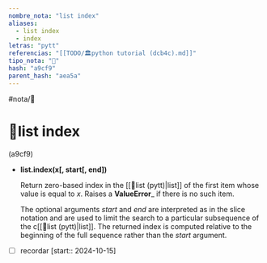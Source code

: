 ```yaml
---
nombre_nota: "list index"
aliases:
  - list index
  - index
letras: "pytt"
referencias: "[[TODO/🏛️python tutorial (dcb4c).md]]"
tipo_nota: "📑"
hash: "a9cf9"
parent_hash: "aea5a"
---
```


#nota/📑

# 📑list index
<div class="hash">(a9cf9)</div>

-  __list.index(x\[, start\[, end\])__

	Return zero-based index in the [[📑list (pytt)|list]] of the first item whose value is equal to _x_. Raises a __ValueError___ if there is no such item.

	The optional arguments _start_ and _end_ are interpreted as in the slice notation and are used to limit the search to a particular subsequence of the c[[📑list (pytt)|list]]. The returned index is computed relative to the beginning of the full sequence rather than the _start_ argument.

 
 

- [ ] recordar  [start:: 2024-10-15]